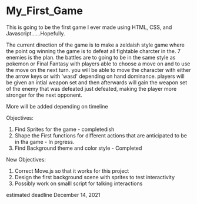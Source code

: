 # My_First_Game
This is going to be the first game I ever made using HTML, CSS, and Javascript......Hopefully.

The current direction of the game is to make a zeldaish style game where the point og winning the game is to defeat all fightable charcter in the. 7 enemies is the plan. the battles are to going to be in the same style as pokemon or Final Fantasy with players able to choose a move on and to use the move on the next turn. you will be able to move the character with either the arrow keys or with 'wasd' depending on hand dominance. players will be given an intial weapon set and then afterwards will gain the weapon set of the enemy that was defeated just defeated, making the player more stronger for the next opponent.

More will be added depending on timeline 

Objectives:
1. Find Sprites for the game - completedish
2. Shape the First functions for different actions that are anticipated to be in tha game - In prgress.
3. Find Background theme and color style - Completed 

New Objectives:
1. Correct Move.js so that it works for this project
2. Design the first background scene with sprites to test interactivity
3. Possibly work on smalll script for talking interactions

estimated deadline December 14, 2021


